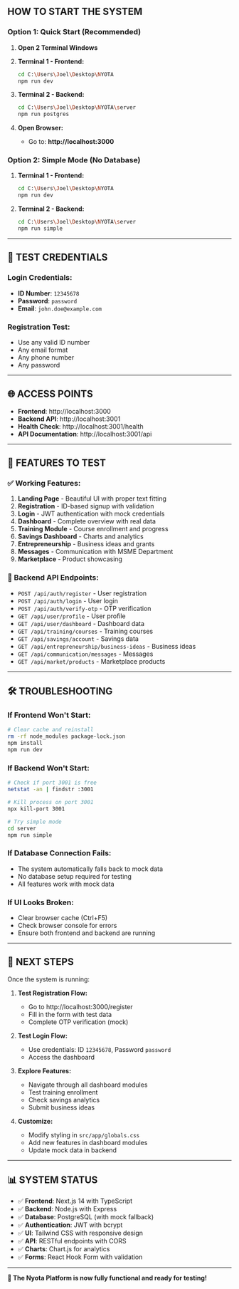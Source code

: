 

## **HOW TO START THE SYSTEM**

### **Option 1: Quick Start (Recommended)**

1. **Open 2 Terminal Windows**

2. **Terminal 1 - Frontend:**
   ```bash
   cd C:\Users\Joel\Desktop\NYOTA
   npm run dev
   ```

3. **Terminal 2 - Backend:**
   ```bash
   cd C:\Users\Joel\Desktop\NYOTA\server
   npm run postgres
   ```

4. **Open Browser:**
   - Go to: **http://localhost:3000**

### **Option 2: Simple Mode (No Database)**

1. **Terminal 1 - Frontend:**
   ```bash
   cd C:\Users\Joel\Desktop\NYOTA
   npm run dev
   ```

2. **Terminal 2 - Backend:**
   ```bash
   cd C:\Users\Joel\Desktop\NYOTA\server
   npm run simple
   ```

---

## 🔑 **TEST CREDENTIALS**

### **Login Credentials:**
- **ID Number**: `12345678`
- **Password**: `password`
- **Email**: `john.doe@example.com`

### **Registration Test:**
- Use any valid ID number
- Any email format
- Any phone number
- Any password

---

## 🌐 **ACCESS POINTS**

- **Frontend**: http://localhost:3000
- **Backend API**: http://localhost:3001
- **Health Check**: http://localhost:3001/health
- **API Documentation**: http://localhost:3001/api

---

## 📱 **FEATURES TO TEST**

### **✅ Working Features:**
1. **Landing Page** - Beautiful UI with proper text fitting
2. **Registration** - ID-based signup with validation
3. **Login** - JWT authentication with mock credentials
4. **Dashboard** - Complete overview with real data
5. **Training Module** - Course enrollment and progress
6. **Savings Dashboard** - Charts and analytics
7. **Entrepreneurship** - Business ideas and grants
8. **Messages** - Communication with MSME Department
9. **Marketplace** - Product showcasing

### **🔧 Backend API Endpoints:**
- `POST /api/auth/register` - User registration
- `POST /api/auth/login` - User login
- `POST /api/auth/verify-otp` - OTP verification
- `GET /api/user/profile` - User profile
- `GET /api/user/dashboard` - Dashboard data
- `GET /api/training/courses` - Training courses
- `GET /api/savings/account` - Savings data
- `GET /api/entrepreneurship/business-ideas` - Business ideas
- `GET /api/communication/messages` - Messages
- `GET /api/market/products` - Marketplace products

---

## 🛠️ **TROUBLESHOOTING**

### **If Frontend Won't Start:**
```bash
# Clear cache and reinstall
rm -rf node_modules package-lock.json
npm install
npm run dev
```

### **If Backend Won't Start:**
```bash
# Check if port 3001 is free
netstat -an | findstr :3001

# Kill process on port 3001
npx kill-port 3001

# Try simple mode
cd server
npm run simple
```

### **If Database Connection Fails:**
- The system automatically falls back to mock data
- No database setup required for testing
- All features work with mock data

### **If UI Looks Broken:**
- Clear browser cache (Ctrl+F5)
- Check browser console for errors
- Ensure both frontend and backend are running

---

## 🎯 **NEXT STEPS**

Once the system is running:

1. **Test Registration Flow:**
   - Go to http://localhost:3000/register
   - Fill in the form with test data
   - Complete OTP verification (mock)

2. **Test Login Flow:**
   - Use credentials: ID `12345678`, Password `password`
   - Access the dashboard

3. **Explore Features:**
   - Navigate through all dashboard modules
   - Test training enrollment
   - Check savings analytics
   - Submit business ideas

4. **Customize:**
   - Modify styling in `src/app/globals.css`
   - Add new features in dashboard modules
   - Update mock data in backend

---

## 📊 **SYSTEM STATUS**

- ✅ **Frontend**: Next.js 14 with TypeScript
- ✅ **Backend**: Node.js with Express
- ✅ **Database**: PostgreSQL (with mock fallback)
- ✅ **Authentication**: JWT with bcrypt
- ✅ **UI**: Tailwind CSS with responsive design
- ✅ **API**: RESTful endpoints with CORS
- ✅ **Charts**: Chart.js for analytics
- ✅ **Forms**: React Hook Form with validation

---

**🌟 The Nyota Platform is now fully functional and ready for testing!**
